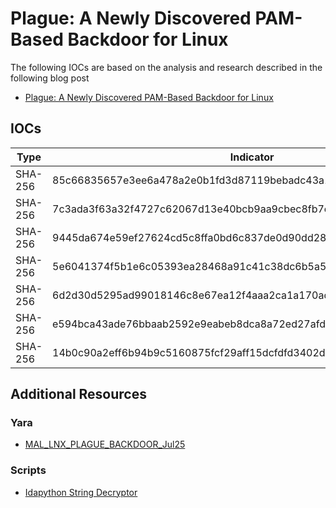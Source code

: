 # Plague: A Newly Discovered PAM-Based Backdoor for Linux

The following IOCs are based on the analysis and research described in the following blog post

- [Plague: A Newly Discovered PAM-Based Backdoor for Linux](https://www.nextron-systems.com/2025/08/01/plague-a-newly-discovered-pam-based-backdoor-for-linux/)

## IOCs
| Type | Indicator | Family|
| ---- | ---- |  ---- |
| SHA-256 | 85c66835657e3ee6a478a2e0b1fd3d87119bebadc43a16814c30eb94c53766bb | Plague Backdoor |
| SHA-256 | 7c3ada3f63a32f4727c62067d13e40bcb9aa9cbec8fb7e99a319931fc5a9332e | Plague Backdoor |
| SHA-256 | 9445da674e59ef27624cd5c8ffa0bd6c837de0d90dd2857cf28b16a08fd7dba6 | Plague Backdoor |
| SHA-256 | 5e6041374f5b1e6c05393ea28468a91c41c38dc6b5a5230795a61c2b60ed14bc | Plague Backdoor |
| SHA-256 | 6d2d30d5295ad99018146c8e67ea12f4aaa2ca1a170ad287a579876bf03c2950 | Plague Backdoor |
| SHA-256 | e594bca43ade76bbaab2592e9eabeb8dca8a72ed27afd5e26d857659ec173261 | Plague Backdoor |
| SHA-256 | 14b0c90a2eff6b94b9c5160875fcf29aff15dcfdfd3402d953441d9b0dca8b39 | Plague Backdoor |

## Additional Resources

### Yara

- [MAL_LNX_PLAGUE_BACKDOOR_Jul25](https://github.com/Neo23x0/signature-base/blob/master/yara/mal_lnx_plague.yar)

### Scripts

- [Idapython String Decryptor](./scripts/Idapython-String-Decryptor.py)
